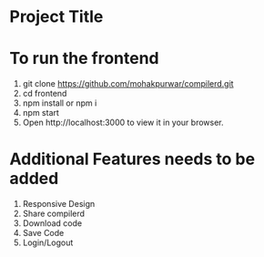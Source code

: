 
# Project Title

# To run the frontend
1. git clone https://github.com/mohakpurwar/compilerd.git
2. cd frontend
3. npm install or npm i
4. npm start
5. Open http://localhost:3000 to view it in your browser.

# Additional Features needs to be added
1. Responsive Design
2. Share compilerd
3. Download code 
4. Save Code 
5. Login/Logout
